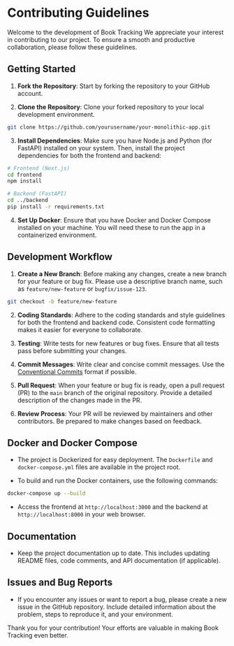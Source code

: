 # Contributing Guidelines

Welcome to the development of Book Tracking We appreciate your interest in contributing to our project. To ensure a smooth and productive collaboration, please follow these guidelines.

## Getting Started

1. **Fork the Repository**: Start by forking the repository to your GitHub account.

2. **Clone the Repository**: Clone your forked repository to your local development environment.

```bash
git clone https://github.com/yourusername/your-monolithic-app.git
```

3. **Install Dependencies**: Make sure you have Node.js and Python (for FastAPI) installed on your system. Then, install the project dependencies for both the frontend and backend:

```bash
# Frontend (Next.js)
cd frontend
npm install

# Backend (FastAPI)
cd ../backend
pip install -r requirements.txt
```

4. **Set Up Docker**: Ensure that you have Docker and Docker Compose installed on your machine. You will need these to run the app in a containerized environment.

## Development Workflow

1. **Create a New Branch**: Before making any changes, create a new branch for your feature or bug fix. Please use a descriptive branch name, such as `feature/new-feature` or `bugfix/issue-123`.

```bash
git checkout -b feature/new-feature
```

2. **Coding Standards**: Adhere to the coding standards and style guidelines for both the frontend and backend code. Consistent code formatting makes it easier for everyone to collaborate.

3. **Testing**: Write tests for new features or bug fixes. Ensure that all tests pass before submitting your changes.

4. **Commit Messages**: Write clear and concise commit messages. Use the [Conventional Commits](https://www.conventionalcommits.org/en/v1.0.0/) format if possible.

5. **Pull Request**: When your feature or bug fix is ready, open a pull request (PR) to the `main` branch of the original repository. Provide a detailed description of the changes made in the PR.

6. **Review Process**: Your PR will be reviewed by maintainers and other contributors. Be prepared to make changes based on feedback.

## Docker and Docker Compose

- The project is Dockerized for easy deployment. The `Dockerfile` and `docker-compose.yml` files are available in the project root.

- To build and run the Docker containers, use the following commands:

```bash
docker-compose up --build
```

- Access the frontend at `http://localhost:3000` and the backend at `http://localhost:8000` in your web browser.

## Documentation

- Keep the project documentation up to date. This includes updating README files, code comments, and API documentation (if applicable).

## Issues and Bug Reports

- If you encounter any issues or want to report a bug, please create a new issue in the GitHub repository. Include detailed information about the problem, steps to reproduce it, and your environment.


Thank you for your contribution! Your efforts are valuable in making Book Tracking even better.
